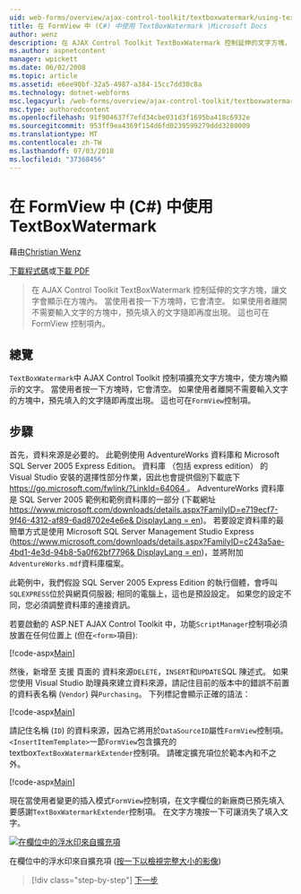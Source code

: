 ```yaml
---
uid: web-forms/overview/ajax-control-toolkit/textboxwatermark/using-textboxwatermark-in-a-formview-cs
title: 在 FormView 中 (C#) 中使用 TextBoxWatermark |Microsoft Docs
author: wenz
description: 在 AJAX Control Toolkit TextBoxWatermark 控制延伸的文字方塊，讓文字會顯示在方塊內。 當使用者在方塊中，按一下它我...
ms.author: aspnetcontent
manager: wpickett
ms.date: 06/02/2008
ms.topic: article
ms.assetid: e6ee90bf-32a5-4987-a384-15cc7dd30c8a
ms.technology: dotnet-webforms
msc.legacyurl: /web-forms/overview/ajax-control-toolkit/textboxwatermark/using-textboxwatermark-in-a-formview-cs
msc.type: authoredcontent
ms.openlocfilehash: 91f904637f7efd34cbe031d3f1695ba418c6932e
ms.sourcegitcommit: 953ff9ea4369f154d6fd0239599279ddd3280009
ms.translationtype: MT
ms.contentlocale: zh-TW
ms.lasthandoff: 07/03/2018
ms.locfileid: "37368456"
---
```

<a name="using-textboxwatermark-in-a-formview-c"></a>在 FormView 中 (C#) 中使用 TextBoxWatermark
====================
藉由[Christian Wenz](https://github.com/wenz)

[下載程式碼](http://download.microsoft.com/download/9/3/f/93f8daea-bebd-4821-833b-95205389c7d0/TextBoxWatermark1.cs.zip)或[下載 PDF](http://download.microsoft.com/download/b/6/a/b6ae89ee-df69-4c87-9bfb-ad1eb2b23373/textboxwatermark1CS.pdf)

> 在 AJAX Control Toolkit TextBoxWatermark 控制延伸的文字方塊，讓文字會顯示在方塊內。 當使用者按一下方塊時，它會清空。 如果使用者離開不需要輸入文字的方塊中，預先填入的文字隨即再度出現。 這也可在 FormView 控制項內。


## <a name="overview"></a>總覽

`TextBoxWatermark`中 AJAX Control Toolkit 控制項擴充文字方塊中，使方塊內顯示的文字。 當使用者按一下方塊時，它會清空。 如果使用者離開不需要輸入文字的方塊中，預先填入的文字隨即再度出現。 這也可在`FormView`控制項。

## <a name="steps"></a>步驟

首先，資料來源是必要的。 此範例使用 AdventureWorks 資料庫和 Microsoft SQL Server 2005 Express Edition。 資料庫 （包括 express edition） 的 Visual Studio 安裝的選擇性部分作業，因此也會提供個別下載底下[ https://go.microsoft.com/fwlink/?LinkId=64064 ](https://go.microsoft.com/fwlink/?LinkId=64064)。 AdventureWorks 資料庫是 SQL Server 2005 範例和範例資料庫的一部分 (下載網址[ https://www.microsoft.com/downloads/details.aspx?FamilyID=e719ecf7-9f46-4312-af89-6ad8702e4e6e&amp; DisplayLang = en](https://www.microsoft.com/downloads/details.aspx?FamilyID=e719ecf7-9f46-4312-af89-6ad8702e4e6e&amp;DisplayLang=en))。 若要設定資料庫的最簡單方式是使用 Microsoft SQL Server Management Studio Express ([https://www.microsoft.com/downloads/details.aspx?FamilyID=c243a5ae-4bd1-4e3d-94b8-5a0f62bf7796&amp; DisplayLang = en](https://www.microsoft.com/downloads/details.aspx?FamilyID=c243a5ae-4bd1-4e3d-94b8-5a0f62bf7796&amp;DisplayLang=en))，並將附加`AdventureWorks.mdf`資料庫檔案。

此範例中，我們假設 SQL Server 2005 Express Edition 的執行個體，會呼叫`SQLEXPRESS`位於與網頁伺服器; 相同的電腦上，這也是預設設定。 如果您的設定不同，您必須調整資料庫的連接資訊。

若要啟動的 ASP.NET AJAX Control Toolkit 中，功能`ScriptManager`控制項必須放置在任何位置上 (但在`<form>`項目):

[!code-aspx[Main](using-textboxwatermark-in-a-formview-cs/samples/sample1.aspx)]

然後，新增至 支援 頁面的 資料來源`DELETE`，`INSERT`和`UPDATE`SQL 陳述式。 如果您使用 Visual Studio 助理員來建立資料來源，請記住目前的版本中的錯誤不前置的資料表名稱 (`Vendor`) 與`Purchasing`。 下列標記會顯示正確的語法：

[!code-aspx[Main](using-textboxwatermark-in-a-formview-cs/samples/sample2.aspx)]

請記住名稱 (`ID`) 的資料來源，因為它將用於`DataSourceID`屬性`FormView`控制項。 `<InsertItemTemplate>`一節`FormView`包含擴充的 textbox`TextBoxWatermarkExtender`控制項。 請確定擴充項位於範本內和不之外。

[!code-aspx[Main](using-textboxwatermark-in-a-formview-cs/samples/sample3.aspx)]

現在當使用者變更的插入模式`FormView`控制項，在文字欄位的新廠商已預先填入要感謝`TextBoxWatermarkExtender`控制項。 在文字方塊按一下可讓消失了填入文字。


[![在欄位中的浮水印來自擴充項](using-textboxwatermark-in-a-formview-cs/_static/image2.png)](using-textboxwatermark-in-a-formview-cs/_static/image1.png)

在欄位中的浮水印來自擴充項 ([按一下以檢視完整大小的影像](using-textboxwatermark-in-a-formview-cs/_static/image3.png))

> [!div class="step-by-step"]
> [下一步](using-textboxwatermark-with-validation-controls-cs.md)
